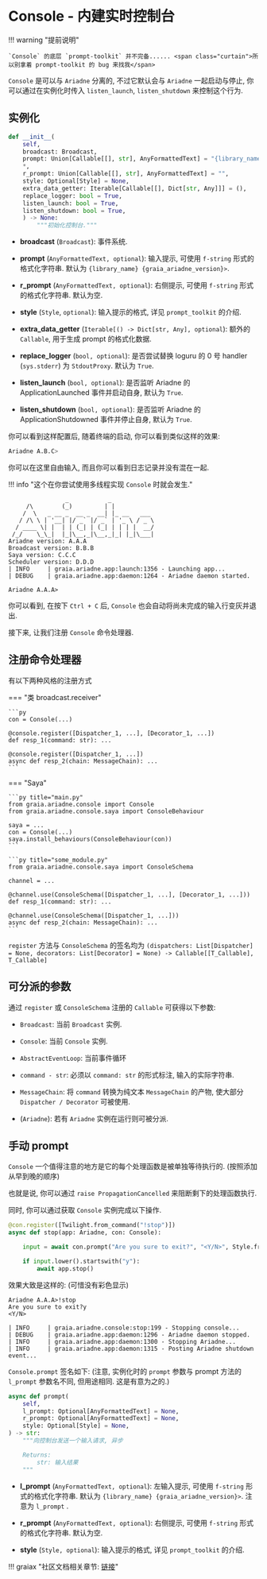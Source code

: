 # Console - 内建实时控制台

!!! warning "提前说明"

    `Console` 的底层 `prompt-toolkit` 并不完备...... <span class="curtain">所以别拿着 prompt-toolkit 的 bug 来找我</span>

`Console` 是可以与 `Ariadne` 分离的, 不过它默认会与 `Ariadne` 一起启动与停止,
你可以通过在实例化时传入 `listen_launch`, `listen_shutdown` 来控制这个行为.

## 实例化

```py
def __init__(
    self,
    broadcast: Broadcast,
    prompt: Union[Callable[[], str], AnyFormattedText] = "{library_name} {graia_ariadne_version}>",
    *,
    r_prompt: Union[Callable[[], str], AnyFormattedText] = "",
    style: Optional[Style] = None,
    extra_data_getter: Iterable[Callable[[], Dict[str, Any]]] = (),
    replace_logger: bool = True,
    listen_launch: bool = True,
    listen_shutdown: bool = True,
    ) -> None:
        """初始化控制台."""
```


- **broadcast** (`Broadcast`): 事件系统.

- **prompt** (`AnyFormattedText, optional`): 输入提示, 可使用 `f-string` 形式的格式化字符串.
默认为 `{library_name} {graia_ariadne_version}>`.

- **r_prompt** (`AnyFormattedText, optional`): 右侧提示, 可使用 `f-string` 形式的格式化字符串. 默认为空.

- **style** (`Style`, `optional`): 输入提示的格式, 详见 `prompt_toolkit` 的介绍.

- **extra_data_getter** (`Iterable[() -> Dict[str, Any], optional`): 额外的 `Callable`, 用于生成 prompt 的格式化数据.

- **replace_logger** (`bool, optional`): 是否尝试替换 loguru 的 0 号 handler (`sys.stderr`) 为 `StdoutProxy`. 默认为 `True`.

- **listen_launch** (`bool, optional`): 是否监听 Ariadne 的 ApplicationLaunched 事件并启动自身, 默认为 `True`.

- **listen_shutdown** (`bool, optional`): 是否监听 Ariadne 的 ApplicationShutdowned 事件并停止自身, 默认为 `True`.

你可以看到这样配置后, 随着终端的启动, 你可以看到类似这样的效果:

```bash
Ariadne A.B.C>
```

你可以在这里自由输入, 而且你可以看到日志记录并没有混在一起.

!!! info "这个在你尝试使用多线程实现 `Console` 时就会发生."

```log
                _           _
     /\        (_)         | |
    /  \   _ __ _  __ _  __| |_ __   ___
   / /\ \ | '__| |/ _` |/ _` | '_ \ / _ \
  / ____ \| |  | | (_| | (_| | | | |  __/
 /_/    \_\_|  |_|\__,_|\__,_|_| |_|\___|
Ariadne version: A.A.A
Broadcast version: B.B.B
Saya version: C.C.C
Scheduler version: D.D.D
| INFO     | graia.ariadne.app:launch:1356 - Launching app...
| DEBUG    | graia.ariadne.app:daemon:1264 - Ariadne daemon started.

Ariadne A.A.A>
```

你可以看到, 在按下 `Ctrl + C` 后, `Console` 也会自动将尚未完成的输入行变灰并退出.

接下来, 让我们注册 `Console` 命令处理器.

## 注册命令处理器

有以下两种风格的注册方式

=== "类 broadcast.receiver"

    ```py
    con = Console(...)

    @console.register([Dispatcher_1, ...], [Decorator_1, ...])
    def resp_1(command: str): ...

    @console.register([Dispatcher_1, ...])
    async def resp_2(chain: MessageChain): ...
    ```

=== "Saya"

    ```py title="main.py"
    from graia.ariadne.console import Console
    from graia.ariadne.console.saya import ConsoleBehaviour

    saya = ...
    con = Console(...)
    saya.install_behaviours(ConsoleBehaviour(con))
    ```

    ```py title="some_module.py"
    from graia.ariadne.console.saya import ConsoleSchema

    channel = ...

    @channel.use(ConsoleSchema([Dispatcher_1, ...], [Decorator_1, ...]))
    def resp_1(command: str): ...

    @channel.use(ConsoleSchema([Dispatcher_1, ...]))
    async def resp_2(chain: MessageChain): ...
    ```

`register` 方法与 `ConsoleSchema` 的签名均为 `(dispatchers: List[Dispatcher] = None, decorators: List[Decorator] = None) -> Callable[[T_Callable], T_Callable]`

## 可分派的参数

通过 `register` 或 `ConsoleSchema` 注册的 `Callable` 可获得以下参数:

- `Broadcast`: 当前 `Broadcast` 实例.

- `Console`: 当前 `Console` 实例.

- `AbstractEventLoop`: 当前事件循环

- `command - str`: 必须以 `command: str` 的形式标注, 输入的实际字符串.

- `MessageChain`: 将 `command` 转换为纯文本 `MessageChain` 的产物, 使大部分 `Dispatcher / Decorator` 可被使用.

- (`Ariadne`): 若有 `Ariadne` 实例在运行则可被分派.

## 手动 prompt

`Console` 一个值得注意的地方是它的每个处理函数是被单独等待执行的. (按照添加从早到晚的顺序)

也就是说, 你可以通过 `raise PropagationCancelled` 来阻断剩下的处理函数执行.

同时, 你可以通过获取 `Console` 实例完成以下操作.

```py
@con.register([Twilight.from_command("!stop")])
async def stop(app: Ariadne, con: Console):

    input = await con.prompt("Are you sure to exit?", "<Y/N>", Style.from_dict({...}))

    if input.lower().startswith("y"):
        await app.stop()
```

效果大致是这样的: (<span class="curtain">可惜没有彩色显示</span>)

```log
Ariadne A.A.A>!stop
Are you sure to exit?y                                                   <Y/N>

| INFO     | graia.ariadne.console:stop:199 - Stopping console...
| DEBUG    | graia.ariadne.app:daemon:1296 - Ariadne daemon stopped.
| INFO     | graia.ariadne.app:daemon:1300 - Stopping Ariadne...
| INFO     | graia.ariadne.app:daemon:1315 - Posting Ariadne shutdown event...
```

`Console.prompt` 签名如下: (注意, 实例化时的 `prompt` 参数与 prompt 方法的 `l_prompt` 参数名不同, 但用途相同. 这是有意为之的.)

```py
async def prompt(
    self,
    l_prompt: Optional[AnyFormattedText] = None,
    r_prompt: Optional[AnyFormattedText] = None,
    style: Optional[Style] = None,
) -> str:
    """向控制台发送一个输入请求, 异步

    Returns:
        str: 输入结果
    """
```

- **l_prompt** (`AnyFormattedText, optional`): 左输入提示, 可使用 `f-string` 形式的格式化字符串.
默认为 `{library_name} {graia_ariadne_version}>`. 注意为 `l_prompt` .

- **r_prompt** (`AnyFormattedText, optional`): 右侧提示, 可使用 `f-string` 形式的格式化字符串. 默认为空.

- **style** (`Style, optional`): 输入提示的格式, 详见 `prompt_toolkit` 的介绍.

!!! graiax "社区文档相关章节: [链接](https://graiax.cn/guide/console.html)"
